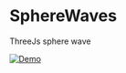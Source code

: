 # SphereWaves
ThreeJs sphere wave

[![Demo](https://img.shields.io/badge/live-demo-green?style=flat-square)](https://timmoth.com/showcase/j7461vt3eU-Cu0QIUcXD3w)
